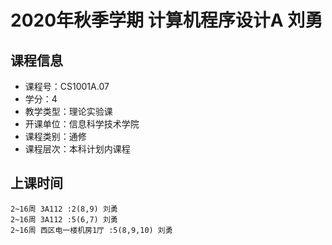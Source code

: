 # 2020年秋季学期 计算机程序设计A 刘勇






## 课程信息

- 课程号：CS1001A.07
- 学分：4
- 教学类型：理论实验课
- 开课单位：信息科学技术学院
- 课程类别：通修
- 课程层次：本科计划内课程

## 上课时间

```
2~16周 3A112 :2(8,9) 刘勇
2~16周 3A112 :5(6,7) 刘勇
2~16周 西区电一楼机房1厅 :5(8,9,10) 刘勇
```

